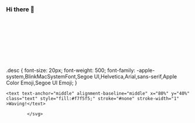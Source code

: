 ### Hi there 👋
<svg xmlns="http://www.w3.org/2000/svg" xmlns:xlink="http://www.w3.org/1999/xlink" style="z-index:1;position:relative" width="854" height="200" viewBox="0 0 854 200">
<style>
  .text {
    font-size: 70px;
		font-weight: 700;
		font-family: -apple-system,BlinkMacSystemFont,Segoe UI,Helvetica,Arial,sans-serif,Apple Color Emoji,Segoe UI Emoji;
		}
		
  .desc {
		font-size: 20px;
		font-weight: 500;
		font-family: -apple-system,BlinkMacSystemFont,Segoe UI,Helvetica,Arial,sans-serif,Apple Color Emoji,Segoe UI Emoji;
		}
                        
</style>

<defs>
    <linearGradient id="linear" x1="0%" y1="0%" x2="100%" y2="0%">
    <stop offset="0%" stop-color="#B993D6"/><stop offset="100%" stop-color="#8CA6DB"/>
    </linearGradient>
</defs>
         
<g transform="translate(427, 100) scale(1, 1) translate(-427, -100)">
  <path d="" fill="url(#linear)" opacity="0.4" >
      <animate
          attributeName="d"
          dur="20s"
          repeatCount="indefinite"
          keyTimes="0;0.333;0.667;1"
          calcmod="spline"
          keySplines="0.2 0 0.2 1;0.2 0 0.2 1;0.2 0 0.2 1"
          begin="0s"
          values="M0 0L 0 120Q 213.5 160 427 130T 854 155L 854 0 Z;M0 0L 0 145Q 213.5 160 427 140T 854 130L 854 0 Z;M0 0L 0 165Q 213.5 135 427 165T 854 130L 854 0 Z;M0 0L 0 120Q 213.5 160 427 130T 854 155L 854 0 Z">
      </animate>
  </path>
  <path d="" fill="url(#linear)" opacity="0.4" >
      <animate
          attributeName="d"
          dur="20s"
          repeatCount="indefinite"
          keyTimes="0;0.333;0.667;1"
          calcmod="spline"
          keySplines="0.2 0 0.2 1;0.2 0 0.2 1;0.2 0 0.2 1"
          begin="-10s"
          values="M0 0L 0 135Q 213.5 180 427 150T 854 160L 854 0 Z;M0 0L 0 150Q 213.5 120 427 120T 854 140L 854 0 Z;M0 0L 0 145Q 213.5 125 427 150T 854 165L 854 0 Z;M0 0L 0 135Q 213.5 180 427 150T 854 160L 854 0 Z">
      </animate>
  </path>
</g>
                
     
    <text text-anchor="middle" alignment-baseline="middle" x="80%" y="40%" class="text" style="fill:#f7f5f5;" stroke="#none" stroke-width="1" >Waving!</text>
                 
            </svg>
        
